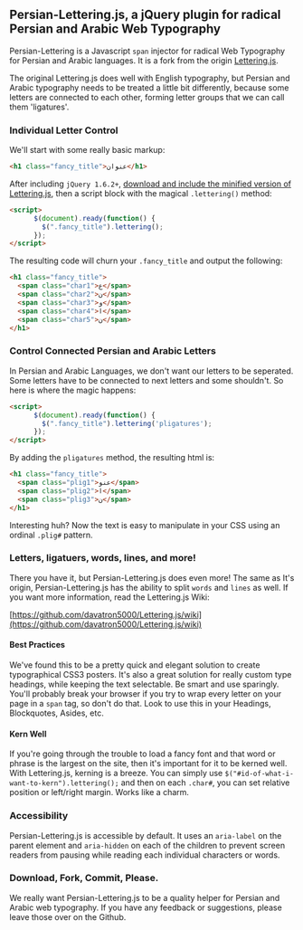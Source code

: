 

## Persian-Lettering.js, a jQuery plugin for radical Persian and Arabic Web Typography

Persian-Lettering is a Javascript `span` injector for radical Web Typography for Persian and Arabic languages. It is a fork from the origin [Lettering.js](https://github.com/davatron5000/Lettering.js).

 The original Lettering.js does well with English typography, but Persian and Arabic typography needs to be treated a little bit differently, because some letters are connected to each other, forming letter groups that we can call them 'ligatures'.

### Individual Letter Control
We'll start with some really basic markup:

```html
<h1 class="fancy_title">عنوان</h1>
```
After including `jQuery 1.6.2+`, [download and include the minified version of Lettering.js](http://github.com/davatron5000/Lettering.js/downloads), then a script block with the magical `.lettering()` method:

```html
<script>
	  $(document).ready(function() {
	    $(".fancy_title").lettering();
	  });
</script>
```
The resulting code will churn your `.fancy_title` and output the following:

```html
<h1 class="fancy_title">
  <span class="char1">ع</span>
  <span class="char2">ن</span>
  <span class="char3">و</span>
  <span class="char4">ا</span>
  <span class="char5">ن</span>
</h1>
```

### Control Connected Persian and Arabic Letters
In Persian and Arabic Languages, we don't want our letters to be seperated. Some letters have to be connected to next letters and some shouldn't. So here is where the magic happens:
```html
<script>
	  $(document).ready(function() {
	    $(".fancy_title").lettering('pligatures');
	  });
</script>
```
By adding the `pligatures` method, the resulting html is:
```html
<h1 class="fancy_title">
  <span class="plig1">عنو</span>
  <span class="plig2">ا</span>
  <span class="plig3">ن</span>
</h1>
```
Interesting huh? Now the text is easy to manipulate in your CSS using an ordinal `.plig#` pattern. 

### Letters, ligatuers, words, lines, and more!

There you have it, but Persian-Lettering.js does even more! The same as It's origin, Persian-Lettering.js has the ability to split `words` and `lines` as well. If you want more information, read the Lettering.js Wiki:

[https://github.com/davatron5000/Lettering.js/wiki](https://github.com/davatron5000/Lettering.js/wiki)

#### Best Practices
We've found this to be a pretty quick and elegant solution to create typographical CSS3 posters. It's also a great solution for really custom type headings, while keeping the text selectable. Be smart and use sparingly. You'll probably break your browser if you try to wrap every letter on your page in a `span` tag, so don't do that.  Look to use this in your Headings, Blockquotes, Asides, etc.

#### Kern Well
If you're going through the trouble to load a fancy font and that word or phrase is the largest on the site, then it's important for it to be kerned well.  With Lettering.js, kerning is a breeze. You can simply use `$("#id-of-what-i-want-to-kern").lettering();` and then on each `.char#`, you can set relative position or left/right margin. Works like a charm.

### Accessibility

Persian-Lettering.js is accessible by default. It uses an `aria-label` on the parent element and `aria-hidden` on each of the children to prevent screen readers from pausing while reading each individual characters or words.

### Download, Fork, Commit, Please.
We really want Persian-Lettering.js to be a quality helper for Persian and Arabic web typography.  If you have any feedback or suggestions, please leave those over on the Github. 
